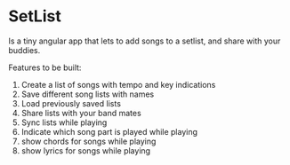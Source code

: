 # SetList
Is a tiny angular app that lets to add songs to a setlist, and share with your buddies.

Features to be built:

1. Create a list of songs with tempo and key indications
2. Save different song lists with names
3. Load previously saved lists
4. Share lists with your band mates
5. Sync lists while playing
6. Indicate which song part is played while playing
7. show chords for songs while playing
8. show lyrics for songs while playing
